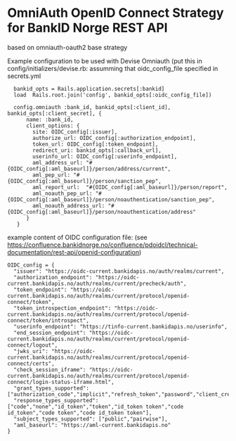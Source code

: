 # OmniAuth OpenID Connect Strategy for BankID Norge REST API

 based  on omniauth-oauth2 base strategy 


 Example configuration to be used with Devise Omniauth (put this in config/initializers/devise.rb:
 assumming that oidc_config_file specified in secrets.yml

```
  bankid_opts = Rails.application.secrets[:bankid]
  load  Rails.root.join('config', bankid_opts[:oidc_config_file])

  config.omniauth :bank_id, bankid_opts[:client_id], bankid_opts[:client_secret], {
      name: :bank_id,
      client_options: {
        site: OIDC_config[:issuer],
        authorize_url: OIDC_config[:authorization_endpoint],
        token_url: OIDC_config[:token_endpoint],
        redirect_uri: bankid_opts[:callback_url], 
        userinfo_url: OIDC_config[:userinfo_endpoint],
        aml_address_url: "#{OIDC_config[:aml_baseurl]}/person/address/current",
        aml_pep_url: "#{OIDC_config[:aml_baseurl]}/person/sanction_pep",
        aml_report_url:  "#{OIDC_config[:aml_baseurl]}/person/report",
        aml_noauth_pep_url: "#{OIDC_config[:aml_baseurl]}/person/noauthentication/sanction_pep",
        aml_noauth_address_url: "#{OIDC_config[:aml_baseurl]}/person/noauthentication/address"
      }
   }
```

example content of OIDC configuration file:
(see https://confluence.bankidnorge.no/confluence/pdoidcl/technical-documentation/rest-api/openid-configuration)
```
OIDC_config = {
  "issuer": "https://oidc-current.bankidapis.no/auth/realms/current",
  "authorization_endpoint": "https://oidc-current.bankidapis.no/auth/realms/current/precheck/auth",
  "token_endpoint": "https://oidc-current.bankidapis.no/auth/realms/current/protocol/openid-connect/token",
  "token_introspection_endpoint": "https://oidc-current.bankidapis.no/auth/realms/current/protocol/openid-connect/token/introspect",
  "userinfo_endpoint": "https://tinfo-current.bankidapis.no/userinfo",
  "end_session_endpoint": "https://oidc-current.bankidapis.no/auth/realms/current/protocol/openid-connect/logout",
  "jwks_uri": "https://oidc-current.bankidapis.no/auth/realms/current/protocol/openid-connect/certs",
  "check_session_iframe": "https://oidc-current.bankidapis.no/auth/realms/current/protocol/openid-connect/login-status-iframe.html",
  "grant_types_supported": ["authorization_code","implicit","refresh_token","password","client_credentials"],
  "response_types_supported": ["code","none","id_token","token","id_token token","code id_token","code token","code id_token token"],
  "subject_types_supported": ["public","pairwise"],
  "aml_baseurl": "https://aml-current.bankidapis.no"
}
```